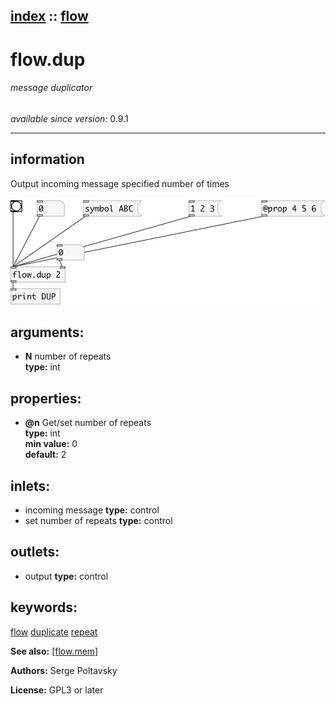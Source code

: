 [index](index.html) :: [flow](category_flow.html)
---

# flow.dup

###### message duplicator

*available since version:* 0.9.1

---


## information
Output incoming message specified number of times



[![example](../examples/img/flow.dup.jpg)](../examples/pd/flow.dup.pd)



## arguments:

* **N**
number of repeats<br>
__type:__ int<br>





## properties:

* **@n** 
Get/set number of repeats<br>
__type:__ int<br>
__min value:__ 0<br>
__default:__ 2<br>



## inlets:

* incoming message 
__type:__ control<br>
* set number of repeats 
__type:__ control<br>



## outlets:

* output
__type:__ control<br>



## keywords:

[flow](keywords/flow.html)
[duplicate](keywords/duplicate.html)
[repeat](keywords/repeat.html)



**See also:**
[\[flow.mem\]](flow.mem.html)




**Authors:** Serge Poltavsky




**License:** GPL3 or later





